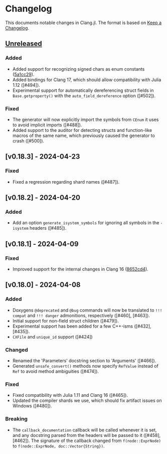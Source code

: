 # Changelog

This documents notable changes in Clang.jl. The format is based on [Keep a
Changelog](https://keepachangelog.com).

## [Unreleased](https://github.com/JuliaInterop/Clang.jl/compare/v0.18.3...master)

### Added

- Added support for recognizing signed chars as enum constants
  ([5a1cc29](https://github.com/JuliaInterop/Clang.jl/commit/5a1cc29c154ed925f01e59dfd705cbf8042158e4)).
- Added bindings for Clang 17, which should allow compatibility with Julia 1.12
  ([#494]).
- Experimental support for automatically dereferencing struct fields in
  `Base.getproperty()` with the `auto_field_dereference` option ([#502]).

### Fixed

- The generator will now explicitly import the symbols from `CEnum` it uses to
  avoid implicit imports ([#488]).
- Added support to the auditor for detecting structs and function-like macros of
  the same name, which previously caused the generator to crash ([#500]).

## [v0.18.3] - 2024-04-23

### Fixed

- Fixed a regression regarding shard names ([#487]).

## [v0.18.2] - 2024-04-20

### Added

- Add an option `generate_isystem_symbols` for ignoring all symbols in the `-isystem` headers ([#485]).

## [v0.18.1] - 2024-04-09

### Fixed

- Improved support for the internal changes in Clang 16
  ([8652cd4](https://github.com/JuliaInterop/Clang.jl/commit/8652cd4f73ffe2a1e5996f6bb8efe5273a3da4a2)).

## [v0.18.0] - 2024-04-08

### Added

- Doxygens `@deprecated` and `@bug` commands will now be translated to `!!!
  compat` and `!!! danger` admonitions, respectively ([#460], [#463]).
- Initial support for non-field struct children ([#479]).
- Experimental support has been added for a few C++-isms ([#432], [#435]).
- `CXFile` and `unique_id` support ([#424])

### Changed

- Renamed the 'Parameters' docstring section to 'Arguments' ([#466]).
- Generated `unsafe_convert()` methods now specify `RefValue` instead of `Ref`
  to avoid method ambiguities ([#474]).

### Fixed

- Fixed compatibility with Julia 1.11 and Clang 16 ([#465]).
- Updated the compiler shards we use, which should fix artifact issues on
  Windows ([#480]).

### Breaking

- The `callback_documentation` callback will be called whenever it is set, and
  any docstring parsed from the headers will be passed to it ([#458],
  [#462]). The signature of the callback changed from `f(node::ExprNode)` to
  `f(node::ExprNode, doc::Vector{String})`.

